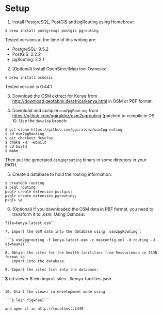 # Setup

1. Install PostgreSQL, PostGIS and pgRouting using Homebrew:

```$ brew install postgresql postgis pgrouting```

Tested versions at the time of this writing are:

* PostgreSQL: 9.5.2
* PostGIS: 2.2.2
* pgRouting: 2.2.1

2. (Optional) Install OpenStreetMap tool Osmosis:

```$ brew install osmosis```

Tested version is 0.44.1

3. Download the OSM extract for Kenya from
   http://download.geofabrik.de/africa/kenya.html in OSM or PBF format.

4. Download and compile `osm2pgRouting` from
   https://github.com/ggiraldez/osm2pgrouting (patched to compile in OS X). Use
   the `develop` branch:

```
$ git clone https://github.com/ggiraldez/osm2pgrouting
$ cd osm2pgRouting
$ git checkout develop
$ cmake -H. -Bbuild
$ cd build
$ make
```

Then put the generated `osm2pgrouting` binary in some directory in your PATH.

5. Create a database to hold the routing information:

```
$ createdb routing
$ psql routing
psql> create extension postgis;
psql> create extension pgrouting;
psql> \q
```

6. (Optional) If you downloaded the OSM data in PBF format, you need to
   transform it to .osm. Using Osmosis:

```$ osmosis --read-pbf file=kenya-latest.osm.pbf --write-xml
file=kenya-latest.osm```

7. Import the OSM data into the database using `osm2pgRouting`:

```$ osm2pgrouting -f kenya-latest.osm -c mapconfig.xml -d routing -U $(whoami)```

8. Obtain the sites for the health facilities from Resourcemap in JSON format to
   import into the database.

9. Import the sites list into the database:

```
$ cd viewer
$ lein import-sites ../kenya-facilities.json
```

10. Start the viewer in development mode using:

```$ lein figwheel```

and open it in http://localhost:3449
